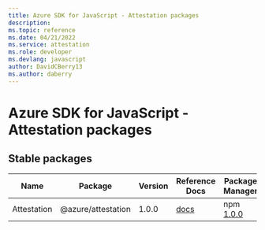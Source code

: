 ```yaml
---
title: Azure SDK for JavaScript - Attestation packages
description: 
ms.topic: reference
ms.date: 04/21/2022
ms.service: attestation
ms.role: developer
ms.devlang: javascript
author: DavidCBerry13
ms.author: daberry
---
```


# Azure SDK for JavaScript - Attestation packages

## Stable packages

| Name                  | Package              | Version          | Reference Docs         | Package Manager                |
|-----------------------|----------------------|------------------|------------------------|--------------------------------|
| Attestation | @azure/attestation | 1.0.0 | [docs](/azure/javascript/sdk/sdk-demo2/attestation/azure-attestation/stable)  | npm [1.0.0](https://www.npmjs.com/package/%40azure%2Fattestation) |
 

 


 